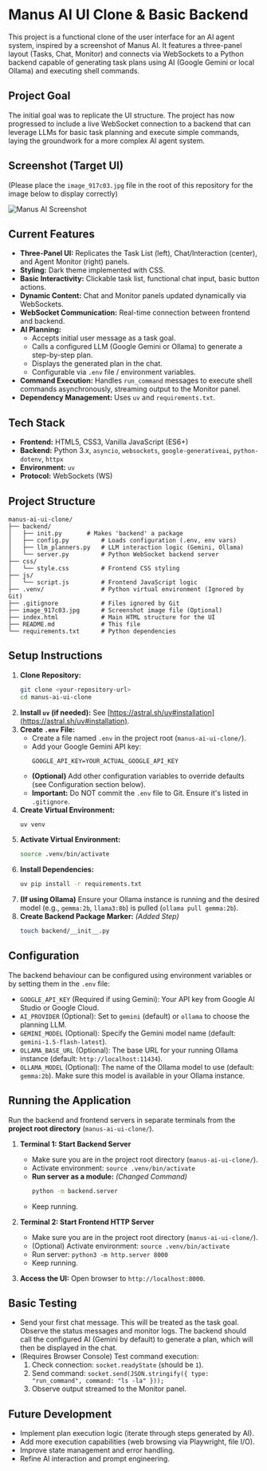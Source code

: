 # Manus AI UI Clone & Basic Backend

This project is a functional clone of the user interface for an AI agent system, inspired by a screenshot of Manus AI. It features a three-panel layout (Tasks, Chat, Monitor) and connects via WebSockets to a Python backend capable of generating task plans using AI (Google Gemini or local Ollama) and executing shell commands.

## Project Goal

The initial goal was to replicate the UI structure. The project has now progressed to include a live WebSocket connection to a backend that can leverage LLMs for basic task planning and execute simple commands, laying the groundwork for a more complex AI agent system.

## Screenshot (Target UI)

(Please place the `image_917c03.jpg` file in the root of this repository for the image below to display correctly)

![Manus AI Screenshot](./image_917c03.jpg)

## Current Features

* **Three-Panel UI:** Replicates the Task List (left), Chat/Interaction (center), and Agent Monitor (right) panels.
* **Styling:** Dark theme implemented with CSS.
* **Basic Interactivity:** Clickable task list, functional chat input, basic button actions.
* **Dynamic Content:** Chat and Monitor panels updated dynamically via WebSockets.
* **WebSocket Communication:** Real-time connection between frontend and backend.
* **AI Planning:**
    * Accepts initial user message as a task goal.
    * Calls a configured LLM (Google Gemini or Ollama) to generate a step-by-step plan.
    * Displays the generated plan in the chat.
    * Configurable via `.env` file / environment variables.
* **Command Execution:** Handles `run_command` messages to execute shell commands asynchronously, streaming output to the Monitor panel.
* **Dependency Management:** Uses `uv` and `requirements.txt`.

## Tech Stack

* **Frontend:** HTML5, CSS3, Vanilla JavaScript (ES6+)
* **Backend:** Python 3.x, `asyncio`, `websockets`, `google-generativeai`, `python-dotenv`, `httpx`
* **Environment:** `uv`
* **Protocol:** WebSockets (WS)

## Project Structure

```
manus-ai-ui-clone/
├── backend/
│   ├── init.py       # Makes 'backend' a package
│   ├── config.py         # Loads configuration (.env, env vars)
│   ├── llm_planners.py   # LLM interaction logic (Gemini, Ollama)
│   └── server.py         # Python WebSocket backend server
├── css/
│   └── style.css         # Frontend CSS styling
├── js/
│   └── script.js         # Frontend JavaScript logic
├── .venv/                # Python virtual environment (Ignored by Git)
├── .gitignore            # Files ignored by Git
├── image_917c03.jpg      # Screenshot image file (Optional)
├── index.html            # Main HTML structure for the UI
├── README.md             # This file
└── requirements.txt      # Python dependencies
```

## Setup Instructions

1.  **Clone Repository:**
    ```bash
    git clone <your-repository-url>
    cd manus-ai-ui-clone
    ```
2.  **Install `uv` (if needed):** See [https://astral.sh/uv#installation](https://astral.sh/uv#installation).
3.  **Create `.env` File:**
    * Create a file named `.env` in the project root (`manus-ai-ui-clone/`).
    * Add your Google Gemini API key:
        ```env
        GOOGLE_API_KEY=YOUR_ACTUAL_GOOGLE_API_KEY
        ```
    * **(Optional)** Add other configuration variables to override defaults (see Configuration section below).
    * **Important:** Do NOT commit the `.env` file to Git. Ensure it's listed in `.gitignore`.
4.  **Create Virtual Environment:**
    ```bash
    uv venv
    ```
5.  **Activate Virtual Environment:**
    ```bash
    source .venv/bin/activate
    ```
6.  **Install Dependencies:**
    ```bash
    uv pip install -r requirements.txt
    ```
7.  **(If using Ollama)** Ensure your Ollama instance is running and the desired model (e.g., `gemma:2b`, `llama3:8b`) is pulled (`ollama pull gemma:2b`).
8.  **Create Backend Package Marker:** *(Added Step)*
    ```bash
    touch backend/__init__.py
    ```

## Configuration

The backend behaviour can be configured using environment variables or by setting them in the `.env` file:

* `GOOGLE_API_KEY` (Required if using Gemini): Your API key from Google AI Studio or Google Cloud.
* `AI_PROVIDER` (Optional): Set to `gemini` (default) or `ollama` to choose the planning LLM.
* `GEMINI_MODEL` (Optional): Specify the Gemini model name (default: `gemini-1.5-flash-latest`).
* `OLLAMA_BASE_URL` (Optional): The base URL for your running Ollama instance (default: `http://localhost:11434`).
* `OLLAMA_MODEL` (Optional): The name of the Ollama model to use (default: `gemma:2b`). Make sure this model is available in your Ollama instance.

## Running the Application

Run the backend and frontend servers in separate terminals from the **project root directory** (`manus-ai-ui-clone/`).

1.  **Terminal 1: Start Backend Server**
    * Make sure you are in the project root directory (`manus-ai-ui-clone/`).
    * Activate environment: `source .venv/bin/activate`
    * **Run server as a module:** *(Changed Command)*
      ```bash
      python -m backend.server
      ```
    * Keep running.

2.  **Terminal 2: Start Frontend HTTP Server**
    * Make sure you are in the project root directory (`manus-ai-ui-clone/`).
    * (Optional) Activate environment: `source .venv/bin/activate`
    * Run server: `python3 -m http.server 8000`
    * Keep running.

3.  **Access the UI:** Open browser to `http://localhost:8000`.

## Basic Testing

* Send your first chat message. This will be treated as the task goal. Observe the status messages and monitor logs. The backend should call the configured AI (Gemini by default) to generate a plan, which will then be displayed in the chat.
* (Requires Browser Console) Test command execution:
    1.  Check connection: `socket.readyState` (should be `1`).
    2.  Send command: `socket.send(JSON.stringify({ type: "run_command", command: "ls -la" }));`
    3.  Observe output streamed to the Monitor panel.

## Future Development

* Implement plan execution logic (iterate through steps generated by AI).
* Add more execution capabilities (web browsing via Playwright, file I/O).
* Improve state management and error handling.
* Refine AI interaction and prompt engineering.